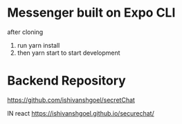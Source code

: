 # Messenger built on Expo CLI
after cloning 
<br> 
1. run yarn install 
2. then yarn start to start development

# Backend Repository
https://github.com/ishivanshgoel/secretChat

IN react 
https://ishivanshgoel.github.io/securechat/
